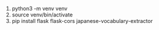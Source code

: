 1. python3 -m venv venv
2. source venv/bin/activate
3. pip install flask flask-cors japanese-vocabulary-extractor
